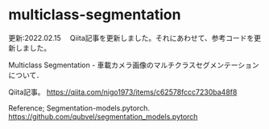 # multiclass-segmentation

更新:2022.02.15
　Qiita記事を更新しました。それにあわせて、参考コードを更新しました。

Multiclass Segmentation - 車載カメラ画像のマルチクラスセグメンテーションについて．

Qiita記事。
https://qiita.com/nigo1973/items/c62578fccc7230ba48f8

Reference;
Segmentation-models.pytorch.
https://github.com/qubvel/segmentation_models.pytorch

